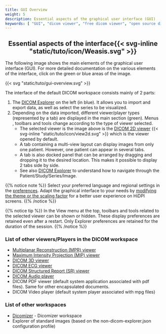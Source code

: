```yaml
---
title: GUI Overview
weight: 5
description: Essential aspects of the graphical user interface (GUI)
keywords: [ "GUI", "dicom viewer", "free dicom viewer", "open source dicom viewer", "weasis dicom viewer",  "multi-platform dicom viewer", "pacs viewer" ]
---
```


## <center>Essential aspects of the interface{{< svg-inline "static/tuto/icon/Weasis.svg" >}}</center>

The following image shows the main elements of the graphical user interface (GUI). For more detailed documentation on the various elements of the interface, click on the green or blue areas of the image.

{{< svg "static/tuto/gui-overview.svg" >}}

The interface of the default DICOM workspace consists mainly of 2 parts:
1. The [DICOM Explorer](../dicom-explorer) on the left (in blue). It allows you to import and export data, as well as select the series to be visualized.
2. Depending on the data imported, different viewer/player types (represented by a tab) are displayed in the main section (green). Menus , toolbars and tools change according to the type of viewer selected. 
   * The selected viewer is the image above is the [DICOM 2D viewer](../dicom-2d-viewer) {{< svg-inline "static/tuto/icon/view2d.svg" >}} which is the viewer opened by default. 
   * A tab containing a multi-view layout can display images from only one patient. However, one patient can appear in several tabs.
   * A tab is also docked panel that can be arranged by dragging and dropping it to the desired location. This makes it possible to display 2 tabs side by side.
   * See also [DICOM Explorer](../dicom-explorer/) to understand how to navigate through the Patient/Study/Series/Image.

{{% notice note %}}
Select your preferred language and regional settings in the [preferences](../locale). Adapt the graphical interface to your needs by [modifying the theme or the scaling factor](../theme) for a better user experience on HiDPI screens.
{{% /notice %}}

{{% notice tip %}}
In the View menu at the top, toolbars and tools related to the selected viewer can be shown or hidden. These display preferences are retained even after a restart. Only Explorer preferences are retained for the duration of the session.
{{% /notice %}}

### List of other viewers/Players in the DICOM workspace
* [Multiplanar Reconstruction (MPR) viewer](../mpr)
* [Maximum Intensity Projection (MIP) viewer](../mip)
* [DICOM 3D viewer](../dicom-3d-viewer)
* [DICOM ECG viewer](../dicom-ecg)
* [DICOM Structured Report (SR) viewer](../dicom-sr)
* [DICOM Audio player](../dicom-audio)
* DICOM PDF viewer (default system application associated with pdf files). Same for other encapsulated documents.
* DICOM Video player (default system player associated with mpg files)

### List of other workspaces
* [Dicomizer](../dicomizer) - Dicomizer workspace
* Explorer of standard images (based on the non-dicom-explorer.json configuration profile)


